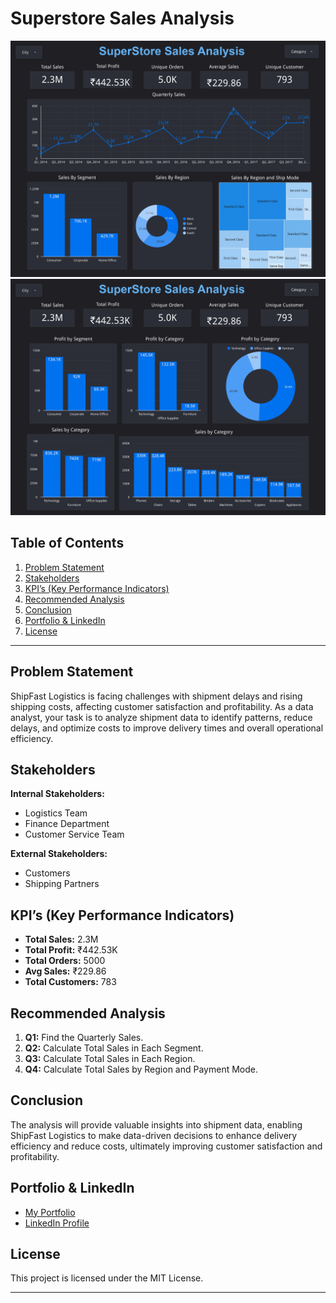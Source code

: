 # Superstore Sales Analysis
![Dashboard 1](Dashboard1.jpg)
![Dashboard 2](Dashboard2.jpg)

## Table of Contents
1. [Problem Statement](#problem-statement)  
2. [Stakeholders](#stakeholders)  
3. [KPI’s (Key Performance Indicators)](#kpis-key-performance-indicators)  
4. [Recommended Analysis](#recommended-analysis)  
5. [Conclusion](#conclusion)  
6. [Portfolio & LinkedIn](#portfolio--linkedin)  
7. [License](#license)  

---

## Problem Statement
ShipFast Logistics is facing challenges with shipment delays and rising shipping costs, affecting customer satisfaction and profitability. As a data analyst, your task is to analyze shipment data to identify patterns, reduce delays, and optimize costs to improve delivery times and overall operational efficiency.

## Stakeholders
**Internal Stakeholders:**
- Logistics Team
- Finance Department
- Customer Service Team

**External Stakeholders:**
- Customers
- Shipping Partners

## KPI’s (Key Performance Indicators)
- **Total Sales:** 2.3M
- **Total Profit:** ₹442.53K
- **Total Orders:** 5000
- **Avg Sales:** ₹229.86
- **Total Customers:** 783

## Recommended Analysis
1. **Q1:** Find the Quarterly Sales.
2. **Q2:** Calculate Total Sales in Each Segment.
3. **Q3:** Calculate Total Sales in Each Region.
4. **Q4:** Calculate Total Sales by Region and Payment Mode.

## Conclusion
The analysis will provide valuable insights into shipment data, enabling ShipFast Logistics to make data-driven decisions to enhance delivery efficiency and reduce costs, ultimately improving customer satisfaction and profitability.

## Portfolio & LinkedIn
- [My Portfolio](https://peerlist.io/kunalmalviya06)
- [LinkedIn Profile](https://www.linkedin.com/in/kunal-malviya-0b6340289/details/skills/)

## License
This project is licensed under the MIT License.

---

